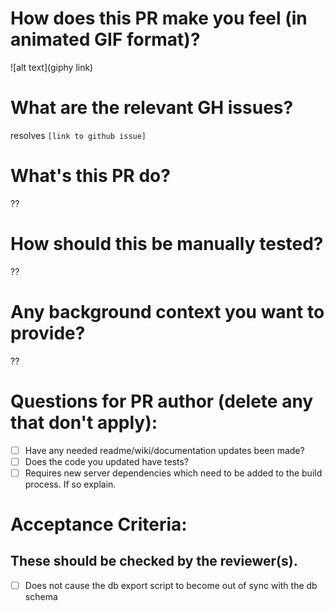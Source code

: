 # How does this PR make you feel (in animated GIF format)?
![alt text](giphy link)

# What are the relevant GH issues?
resolves `[link to github issue]`

# What's this PR do?
??
# How should this be manually tested?
??
# Any background context you want to provide?
??

# Questions for PR author (delete any that don't apply):
- [ ] Have any needed readme/wiki/documentation updates been made?
- [ ] Does the code you updated have tests?
- [ ] Requires new server dependencies which need to be added to the build process. If so explain.

# Acceptance Criteria:
## These should be checked by the reviewer(s).
- [ ] Does not cause the db export script to become out of sync with the db schema
